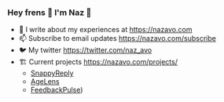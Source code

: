 ### Hey frens 👋 I'm Naz 🥑

- 🌱 I write about my experiences at https://nazavo.com
- 📫 Subscribe to email updates https://nazavo.com/subscribe
- 🐦 My twitter https://twitter.com/naz_avo
- 🏗️ Current projects https://nazavo.com/projects/ 
  - [SnappyReply](https://snappyreply.com/)
  - [AgeLens](https://agelens.com/)
  - [FeedbackPulse](https://feedbackpulse.com/))
